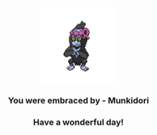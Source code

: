 <p align="center">
    <img src="https://raw.githubusercontent.com/PokeAPI/sprites/master/sprites/pokemon/1015.png" width="150" height="150">
</p>
<h3 align="center">You were embraced by - <b>Munkidori</b></h3>
<h3 align="center">Have a wonderful day!</h3>
